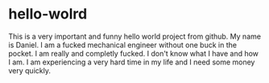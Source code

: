 # hello-wolrd
This is a very important and funny hello world project from github.
My name is Daniel. I am a fucked mechanical engineer without one buck in the pocket. I am really and completly fucked. I don't know what I have and how I am. I am experiencing a very hard time in my life and I need some money very quickly.
